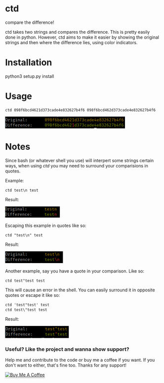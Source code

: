 # ctd

compare the difference!

ctd takes two strings and compares the difference. This is pretty easily done in python. However, ctd aims to make it easier by showing the original strings and then where the difference lies, using color indicators.

# Installation
python3 setup.py install

# Usage
```
ctd 098f6bcd4621d373cade4e832627b4f6 098f6bcd462d373cade4e832627b4f6
```
![example](https://github.com/DFC302/ctd/blob/master/pics/example.png)

# Notes
Since bash (or whatever shell you use) will interpert some strings certain ways, when using *ctd* you may need to surround your comparisions in quotes. 

Example:

```
ctd test\n test
```
Result:

![example2](https://github.com/DFC302/ctd/blob/master/pics/example2.png)

Escaping this example in quotes like so:
```
ctd "test\n" test
```
Result:

![example3](https://github.com/DFC302/ctd/blob/master/pics/example3.png)

Another example, say you have a quote in your comparison. Like so:
```
ctd test"test test
```
This will cause an error in the shell. You can easily surround it in opposite quotes or escape it like so:
```
ctd 'test"test' test
ctd test\"test test
```
Result:

![example4](https://github.com/DFC302/ctd/blob/master/pics/example4.png)

### Useful? Like the project and wanna show support?
Help me and contribute to the code or buy me a coffee if you want. If you don't want to either, that's fine too. Thanks for any support!

<a href="https://www.buymeacoffee.com/dfc302" target="_blank"><img src="https://www.buymeacoffee.com/assets/img/custom_images/orange_img.png" alt="Buy Me A Coffee" style="height: 41px !important;width: 174px !important;box-shadow: 0px 3px 2px 0px rgba(190, 190, 190, 0.5) !important;-webkit-box-shadow: 0px 3px 2px 0px rgba(190, 190, 190, 0.5) !important;" ></a>




